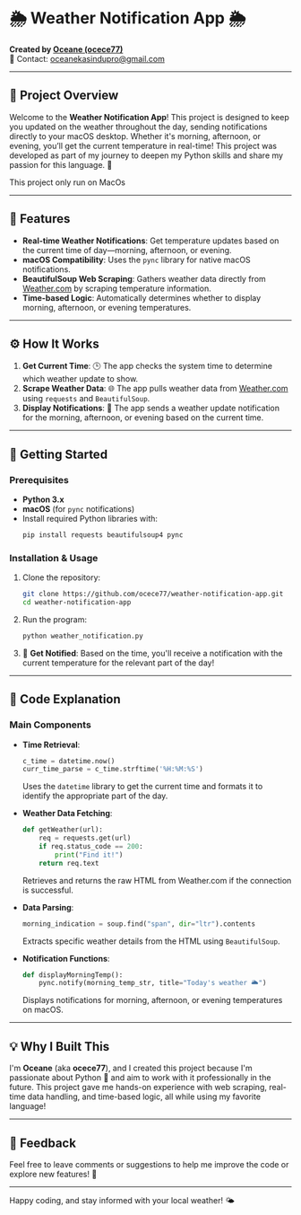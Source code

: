 
# 🌦️ Weather Notification App 🌦️

**Created by [Oceane (ocece77)](https://github.com/ocece77)**  
📧 Contact: oceanekasindupro@gmail.com

---

## 🌟 Project Overview

Welcome to the **Weather Notification App**! This project is designed to keep you updated on the weather throughout the day, sending notifications directly to your macOS desktop. Whether it's morning, afternoon, or evening, you’ll get the current temperature in real-time! This project was developed as part of my journey to deepen my Python skills and share my passion for this language. 🐍

This project only run on MacOs

---

## 🎯 Features

- **Real-time Weather Notifications**: Get temperature updates based on the current time of day—morning, afternoon, or evening.
- **macOS Compatibility**: Uses the `pync` library for native macOS notifications.
- **BeautifulSoup Web Scraping**: Gathers weather data directly from [Weather.com](https://weather.com) by scraping temperature information.
- **Time-based Logic**: Automatically determines whether to display morning, afternoon, or evening temperatures.

---

## ⚙️ How It Works

1. **Get Current Time**: 🕒 The app checks the system time to determine which weather update to show.
2. **Scrape Weather Data**: 🌐 The app pulls weather data from [Weather.com](https://weather.com) using `requests` and `BeautifulSoup`.
3. **Display Notifications**: 💬 The app sends a weather update notification for the morning, afternoon, or evening based on the current time.

---

## 🚀 Getting Started

### Prerequisites

- **Python 3.x**
- **macOS** (for `pync` notifications)
- Install required Python libraries with:
  ```bash
  pip install requests beautifulsoup4 pync
  ```

### Installation & Usage

1. Clone the repository:
   ```bash
   git clone https://github.com/ocece77/weather-notification-app.git
   cd weather-notification-app
   ```

2. Run the program:
   ```bash
   python weather_notification.py
   ```

3. 🎉 **Get Notified**: Based on the time, you'll receive a notification with the current temperature for the relevant part of the day!

---

## 📄 Code Explanation

### Main Components

- **Time Retrieval**: 
  ```python
  c_time = datetime.now()
  curr_time_parse = c_time.strftime('%H:%M:%S')
  ```
  Uses the `datetime` library to get the current time and formats it to identify the appropriate part of the day.

- **Weather Data Fetching**:
  ```python
  def getWeather(url):
      req = requests.get(url)
      if req.status_code == 200:
          print("Find it!")
      return req.text
  ```
  Retrieves and returns the raw HTML from Weather.com if the connection is successful.

- **Data Parsing**:
  ```python
  morning_indication = soup.find("span", dir="ltr").contents
  ```
  Extracts specific weather details from the HTML using `BeautifulSoup`.

- **Notification Functions**:
  ```python
  def displayMorningTemp():
      pync.notify(morning_temp_str, title="Today's weather 🌥️")
  ```
  Displays notifications for morning, afternoon, or evening temperatures on macOS.

---

## 💡 Why I Built This

I'm **Oceane** (aka **ocece77**), and I created this project because I'm passionate about Python 🐍 and aim to work with it professionally in the future. This project gave me hands-on experience with web scraping, real-time data handling, and time-based logic, all while using my favorite language!

---

## 📝 Feedback

Feel free to leave comments or suggestions to help me improve the code or explore new features! 📨

---

Happy coding, and stay informed with your local weather! 🌤️
